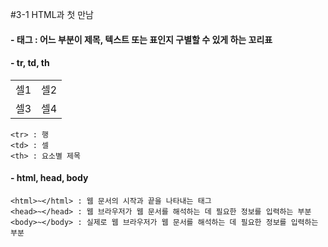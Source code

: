 #3-1 HTML과 첫 만남
#### - 태그 : 어느 부분이 제목, 텍스트 또는 표인지 구별할 수 있게 하는 꼬리표
#### - tr, td, th
<table>
    <tr>
      <td>셀1</td>
      <td>셀2</td>
    </tr>
    <tr>
      <td>셀3</td>
      <td>셀4</td>
    </tr>
  </table>
  
```
<tr> : 행
<td> : 셀
<th> : 요소별 제목
```
#### - html, head, body
```
<html>~</html> : 웹 문서의 시작과 끝을 나타내는 태그
<head>~</head> : 웹 브라우저가 웹 문서를 해석하는 데 필요한 정보를 입력하는 부분
<body>~</body> : 실제로 웹 브라우저가 웹 문서를 해석하는 데 필요한 정보를 입력하는 부분
```
